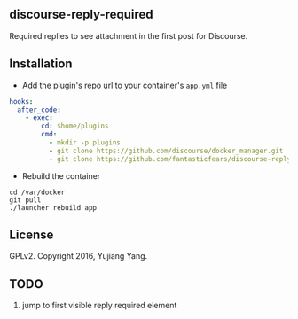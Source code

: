discourse-reply-required
---------------------

Required replies to see attachment in the first post for Discourse.

## Installation

* Add the plugin's repo url to your container's `app.yml` file

```yml
hooks:
  after_code:
    - exec:
        cd: $home/plugins
        cmd:
          - mkdir -p plugins
          - git clone https://github.com/discourse/docker_manager.git
          - git clone https://github.com/fantasticfears/discourse-reply-required.git
```

* Rebuild the container

```
cd /var/docker
git pull
./launcher rebuild app
```

## License

GPLv2. Copyright 2016, Yujiang Yang.

## TODO

1. jump to first visible reply required element
